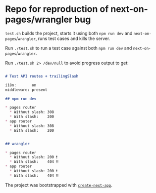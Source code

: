 # Repo for reproduction of next-on-pages/wrangler bug

`test.sh` builds the project, starts it using both `npm run dev` and `next-on-pages`/`wrangler`, runs test cases and kills the server.

Run `./test.sh` to run a test case against both `npm run dev` and `next-on-pages`/`wrangler`.

Run `./test.sh 2> /dev/null` to avoid progress output to get:

```markdown

# Test API routes + trailingSlash

i18n:       on
middleware: present

## npm run dev

* pages router
  * Without slash: 308
  * With slash:    200
* app router
  * Without slash: 308
  * With slash:    200


## wrangler

* pages router
  * Without slash: 200 ❗️
  * With slash:    404 ‼️
* app router
  * Without slash: 200 ❗️
  * With slash:    404 ‼️
```

The project was bootstrapped with [`create-next-app`](https://github.com/vercel/next.js/tree/canary/packages/create-next-app).
